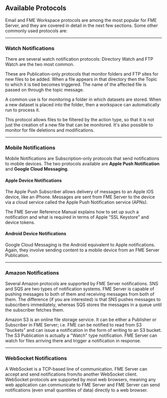 ## Available Protocols ##

Email and FME Workspace protocols are among the most popular for FME Server, and they are covered in detail in the next few sections. Some other commonly used protocols are:

---

### Watch Notifications ###

There are several watch notification protocols: Directory Watch and FTP Watch are the two most common.

These are Publication-only protocols that monitor folders and FTP sites for new files to be added. When a file appears in that directory then the Topic to which it is tied becomes triggered. The name of the affected file is passed on through the topic message.

A common use is for monitoring a folder in which datasets are stored. When a new dataset is placed into the folder, then a workspace can automatically run to process it.

This protocol allows files to be filtered by the action type, so that it is not just the creation of a new file that can be monitored. It's also possible to monitor for file deletions and modifications.

---

### Mobile Notifications ###

Mobile Notifications are Subscription-only protocols that send notifications to mobile devices. The two protocols available are **Apple Push Notification** and **Google Cloud Messaging**.

#### Apple Device Notifications ####

The Apple Push Subscriber allows delivery of messages to an Apple iOS device, like an iPhone.
Messages are sent from FME Server to the device via a cloud service called the Apple Push Notification service (APNs).

The FME Server Reference Manual explains how to set up such a notification and what is required in terms of Apple “SSL Keystore” and device tokens.

#### Android Device Notifications ####

Google Cloud Messaging is the Android equivalent to Apple notifications. Again, they involve sending content to a mobile device from an FME Server Publication.

---

### Amazon Notifications ###

Several Amazon protocols are supported by FME Server notifications. SNS and SQS are two types of notification systems. FME Server is capable of pushing messages to both of them and receiving messages from both of them. The difference (if you are interested) is that SNS pushes messages to subscribers immediately, whereas SQS stores the messages in a queue until the subscriber fetches them.

Amazon S3 is an online file storage service. It can be either a Publisher or Subscriber in FME Server; i.e. FME can be notified to read from S3 "buckets" and can issue a notification in the form of writing to an S3 bucket. The S3 Publication is actually a "Watch" type notification. FME Server can watch for files arriving there and trigger a notification in response.

---

### WebSocket Notifications ###

A WebSocket is a TCP-based line of communication. FME Server can accept and send notifications from/to another WebSocket client. WebSocket protocols are supported by most web browsers, meaning any web application can communicate to FME Server and FME Server can send notifications (even small quantities of data) directly to a web browser.
